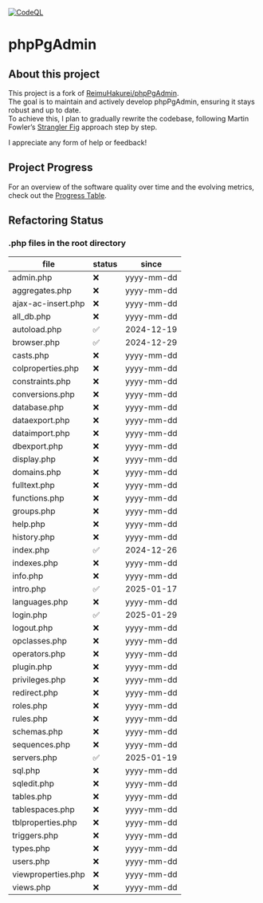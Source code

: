 [![CodeQL](https://github.com/ringostarr80/phpPgAdmin/actions/workflows/github-code-scanning/codeql/badge.svg)](https://github.com/ringostarr80/phpPgAdmin/actions/workflows/github-code-scanning/codeql)

# phpPgAdmin

## About this project

This project is a fork of [ReimuHakurei/phpPgAdmin](https://github.com/ReimuHakurei/phpPgAdmin).  
The goal is to maintain and actively develop phpPgAdmin, ensuring it stays robust and up to date.  
To achieve this, I plan to gradually rewrite the codebase, following Martin Fowler’s [Strangler Fig](https://martinfowler.com/bliki/StranglerFigApplication.html) approach step by step.

I appreciate any form of help or feedback!

## Project Progress

For an overview of the software quality over time and the evolving metrics, check out the 
[Progress Table](./PROGRESS.md).

## Refactoring Status

### .php files in the root directory

| file               | status | since      |
| ------------------ | ------ | ---------- |
| admin.php          | ❌     | yyyy-mm-dd |
| aggregates.php     | ❌     | yyyy-mm-dd |
| ajax-ac-insert.php | ❌     | yyyy-mm-dd |
| all_db.php         | ❌     | yyyy-mm-dd |
| autoload.php       | ✅     | 2024-12-19 |
| browser.php        | ✅     | 2024-12-29 |
| casts.php          | ❌     | yyyy-mm-dd |
| colproperties.php  | ❌     | yyyy-mm-dd |
| constraints.php    | ❌     | yyyy-mm-dd |
| conversions.php    | ❌     | yyyy-mm-dd |
| database.php       | ❌     | yyyy-mm-dd |
| dataexport.php     | ❌     | yyyy-mm-dd |
| dataimport.php     | ❌     | yyyy-mm-dd |
| dbexport.php       | ❌     | yyyy-mm-dd |
| display.php        | ❌     | yyyy-mm-dd |
| domains.php        | ❌     | yyyy-mm-dd |
| fulltext.php       | ❌     | yyyy-mm-dd |
| functions.php      | ❌     | yyyy-mm-dd |
| groups.php         | ❌     | yyyy-mm-dd |
| help.php           | ❌     | yyyy-mm-dd |
| history.php        | ❌     | yyyy-mm-dd |
| index.php          | ✅     | 2024-12-26 |
| indexes.php        | ❌     | yyyy-mm-dd |
| info.php           | ❌     | yyyy-mm-dd |
| intro.php          | ✅     | 2025-01-17 |
| languages.php      | ❌     | yyyy-mm-dd |
| login.php          | ✅     | 2025-01-29 |
| logout.php         | ❌     | yyyy-mm-dd |
| opclasses.php      | ❌     | yyyy-mm-dd |
| operators.php      | ❌     | yyyy-mm-dd |
| plugin.php         | ❌     | yyyy-mm-dd |
| privileges.php     | ❌     | yyyy-mm-dd |
| redirect.php       | ❌     | yyyy-mm-dd |
| roles.php          | ❌     | yyyy-mm-dd |
| rules.php          | ❌     | yyyy-mm-dd |
| schemas.php        | ❌     | yyyy-mm-dd |
| sequences.php      | ❌     | yyyy-mm-dd |
| servers.php        | ✅     | 2025-01-19 |
| sql.php            | ❌     | yyyy-mm-dd |
| sqledit.php        | ❌     | yyyy-mm-dd |
| tables.php         | ❌     | yyyy-mm-dd |
| tablespaces.php    | ❌     | yyyy-mm-dd |
| tblproperties.php  | ❌     | yyyy-mm-dd |
| triggers.php       | ❌     | yyyy-mm-dd |
| types.php          | ❌     | yyyy-mm-dd |
| users.php          | ❌     | yyyy-mm-dd |
| viewproperties.php | ❌     | yyyy-mm-dd |
| views.php          | ❌     | yyyy-mm-dd |